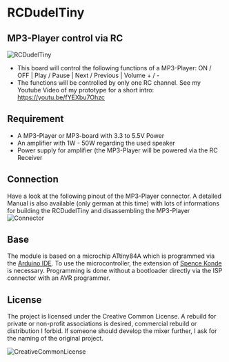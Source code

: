 # RCDudelTiny
## MP3-Player control via RC
![RCDudelTiny](https://marcostoffers.github.io/rc_dudel.png)

- This board will control the following functions of a MP3-Player: ON / OFF | Play / Pause | Next / Previous | Volume + / -
- The functions will be controlled by only one RC channel. See my Youtube Video of my prototype for a short intro: https://youtu.be/fYEXbu7Ohzc

## Requirement
- A MP3-Player or MP3-board with 3.3 to 5.5V Power
- An amplifier with 1W - 50W regarding the used speaker
- Power supply for amplifier (the MP3-Player will be powered via the RC Receiver

## Connection
Have a look at the following pinout of the MP3-Player connector. A detailed Manual is also available (only german at this time) with lots of informations for building the RCDudelTiny and disassembling the MP3-Player
![Connector](https://marcostoffers.github.io/MP3-Player-Anschluss-RCDudelTiny.png)

## Base
The module is based on a microchip ATtiny84A which is programmed via the [Arduino IDE](https://arduino.cc/). To use the microcontroller, the extension of [Spence Konde](https://github.com/SpenceKonde/ATTinyCore) is necessary. Programming is done without a bootloader directly via the ISP connector with an AVR programmer.

## License
The project is licensed under the Creative Common License. A rebuild for private or non-profit associations is desired, commercial rebuild or distribution I forbid. If someone should develop the mixer further, I ask for the naming of the original project.

![CreativeCommonLicense](https://marcostoffers.github.io/cc.png)

